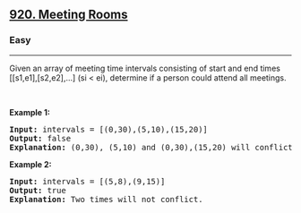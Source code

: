 <h2><a href="https://leetcode.com/problems/meeting-rooms/">920. Meeting Rooms</a></h2><h3>Easy</h3><hr><div><p>Given an array of meeting time intervals consisting of start and end times [[s1,e1],[s2,e2],...] (si < ei), determine if a person could attend all meetings.</p>

<p>&nbsp;</p>
<p><strong>Example 1:</strong></p>

<pre><strong>Input:</strong> intervals = [(0,30),(5,10),(15,20)]
<strong>Output:</strong> false
<strong>Explanation:</strong> (0,30), (5,10) and (0,30),(15,20) will conflict</pre>

<p><strong>Example 2:</strong></p>

<pre><strong>Input:</strong> intervals = [(5,8),(9,15)]
<strong>Output:</strong> true
<strong>Explanation:</strong> Two times will not conflict.</pre>
